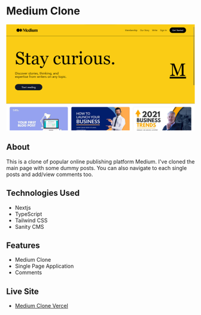 # Medium Clone

![screenshot](./public/thumbnail.png)

## About

This is a clone of popular online publishing platform Medium. I've cloned the main page with some dummy posts. You can also navigate to each single posts and add/view comments too.

## Technologies Used

- Nextjs
- TypeScript
- Tailwind CSS
- Sanity CMS

## Features

- Medium Clone
- Single Page Application
- Comments

## Live Site

- [Medium Clone Vercel](https://medium-clone-sheikhcamel.vercel.app/)
